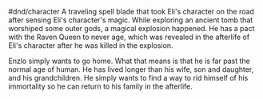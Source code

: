 #dnd/character 
A traveling spell blade that took Eli's character on the road after sensing Eli's character's magic. While exploring an ancient tomb that worshiped some outer gods, a magical explosion happened. He has a pact with the Raven Queen to never age, which was revealed in the afterlife of Eli's character after he was killed in the explosion. 

Enzlo simply wants to go home. What that means is that he is far past the normal age of human. He has lived longer than his wife, son and daughter, and his grandchildren. He simply wants to find a way to rid himself of his immortality so he can return to his family in the afterlife.